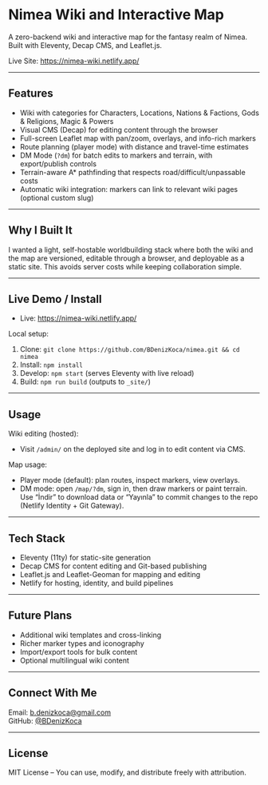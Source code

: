 # Nimea Wiki and Interactive Map

A zero-backend wiki and interactive map for the fantasy realm of Nimea. Built with Eleventy, Decap CMS, and Leaflet.js.

Live Site: https://nimea-wiki.netlify.app/

---

## Features

- Wiki with categories for Characters, Locations, Nations & Factions, Gods & Religions, Magic & Powers
- Visual CMS (Decap) for editing content through the browser
- Full-screen Leaflet map with pan/zoom, overlays, and info-rich markers
- Route planning (player mode) with distance and travel-time estimates
- DM Mode (`?dm`) for batch edits to markers and terrain, with export/publish controls
- Terrain-aware A* pathfinding that respects road/difficult/unpassable costs
- Automatic wiki integration: markers can link to relevant wiki pages (optional custom slug)

---

## Why I Built It

I wanted a light, self-hostable worldbuilding stack where both the wiki and the map are versioned, editable through a browser, and deployable as a static site. This avoids server costs while keeping collaboration simple.

---

## Live Demo / Install

- Live: https://nimea-wiki.netlify.app/

Local setup:
1. Clone: `git clone https://github.com/BDenizKoca/nimea.git && cd nimea`
2. Install: `npm install`
3. Develop: `npm start` (serves Eleventy with live reload)
4. Build: `npm run build` (outputs to `_site/`)

---

## Usage

Wiki editing (hosted):
- Visit `/admin/` on the deployed site and log in to edit content via CMS.

Map usage:
- Player mode (default): plan routes, inspect markers, view overlays.
- DM mode: open `/map/?dm`, sign in, then draw markers or paint terrain. Use “İndir” to download data or “Yayınla” to commit changes to the repo (Netlify Identity + Git Gateway).

---

## Tech Stack

- Eleventy (11ty) for static-site generation
- Decap CMS for content editing and Git-based publishing
- Leaflet.js and Leaflet-Geoman for mapping and editing
- Netlify for hosting, identity, and build pipelines

---

## Future Plans

- Additional wiki templates and cross-linking
- Richer marker types and iconography
- Import/export tools for bulk content
- Optional multilingual wiki content

---

## Connect With Me  
Email: [b.denizkoca@gmail.com](mailto:b.denizkoca@gmail.com)  
GitHub: [@BDenizKoca](https://github.com/BDenizKoca)  

---

## License  
MIT License – You can use, modify, and distribute freely with attribution.  
